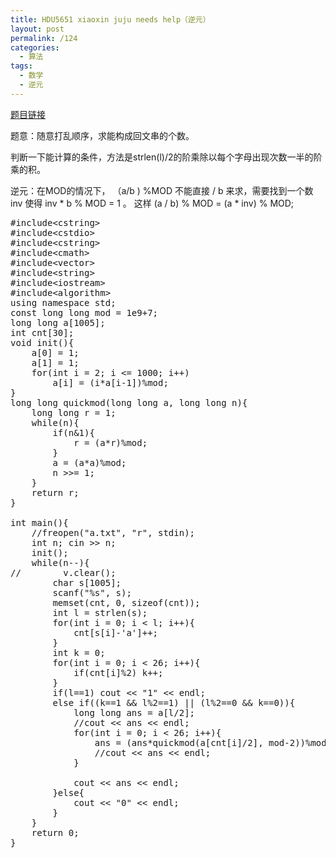 ```yaml
---
title: HDU5651 xiaoxin juju needs help（逆元）
layout: post
permalink: /124
categories:
  - 算法
tags:
  - 数学
  - 逆元
---
```

<a href="http://acm.hdu.edu.cn/showproblem.php?pid=5651" target="_blank">题目链接</a>

题意：随意打乱顺序，求能构成回文串的个数。

判断一下能计算的条件，方法是strlen(l)/2的阶乘除以每个字母出现次数一半的阶乘的积。

逆元：在MOD的情况下， （a/b ) %MOD 不能直接 / b 来求，需要找到一个数 inv 使得 inv \* b % MOD = 1 。 这样 (a / b) % MOD = (a \* inv) % MOD;

<pre class="brush: cpp; title: ; notranslate" title="">#include&lt;cstring&gt;
#include&lt;cstdio&gt;
#include&lt;cstring&gt;
#include&lt;cmath&gt;
#include&lt;vector&gt;
#include&lt;string&gt;
#include&lt;iostream&gt;
#include&lt;algorithm&gt;
using namespace std;
const long long mod = 1e9+7;
long long a[1005];
int cnt[30];
void init(){
    a[0] = 1;
    a[1] = 1;
    for(int i = 2; i &lt;= 1000; i++)
        a[i] = (i*a[i-1])%mod;
}
long long quickmod(long long a, long long n){
    long long r = 1;
    while(n){
        if(n&1){
            r = (a*r)%mod;
        }
        a = (a*a)%mod;
        n &gt;&gt;= 1;
    }
    return r;
}

int main(){
    //freopen("a.txt", "r", stdin);
    int n; cin &gt;&gt; n;
    init();
    while(n--){
//        v.clear();
        char s[1005];
        scanf("%s", s);
        memset(cnt, 0, sizeof(cnt));
        int l = strlen(s);
        for(int i = 0; i &lt; l; i++){
            cnt[s[i]-'a']++;
        }
        int k = 0;
        for(int i = 0; i &lt; 26; i++){
            if(cnt[i]%2) k++;
        }
        if(l==1) cout &lt;&lt; "1" &lt;&lt; endl;
        else if((k==1 && l%2==1) || (l%2==0 && k==0)){
            long long ans = a[l/2];
            //cout &lt;&lt; ans &lt;&lt; endl;
            for(int i = 0; i &lt; 26; i++){
                ans = (ans*quickmod(a[cnt[i]/2], mod-2))%mod;
                //cout &lt;&lt; ans &lt;&lt; endl;
            }

            cout &lt;&lt; ans &lt;&lt; endl;
        }else{
            cout &lt;&lt; "0" &lt;&lt; endl;
        }
    }
    return 0;
}

</pre>
